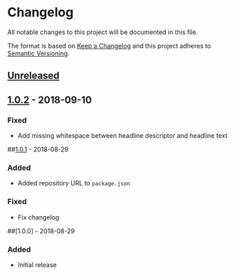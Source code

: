# Changelog
All notable changes to this project will be documented in this file.

The format is based on [Keep a Changelog](http://keepachangelog.com/en/1.0.0/)
and this project adheres to [Semantic Versioning](http://semver.org/spec/v2.0.0.html).

## [Unreleased]

## [1.0.2] - 2018-09-10
### Fixed
- Add missing whitespace between headline descriptor and headline text

##[1.0.1] - 2018-08-29
### Added
- Added repository URL to `package.json`

### Fixed
- Fix changelog

##[1.0.0] - 2018-08-29
### Added
- Initial release

[Unreleased]: https://github.com/derlarsen/bump-bump/compare/1.0.2...HEAD
[1.0.2]: https://github.com/derlarsen/bump-bump/compare/1.0.1...1.0.2
[1.0.1]: https://github.com/derlarsen/bump-bump/compare/1.0.0...1.0.1
